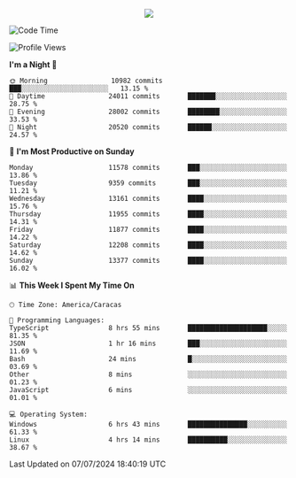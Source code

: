 <p align="center">
  <a href="http://www.github.com/thevacs">
    <img src="https://github-readme-streak-stats.herokuapp.com/?user=thevacs&stroke=ffffff&background=1c1917&ring=0891b2&fire=0891b2&currStreakNum=ffffff&currStreakLabel=0891b2&sideNums=ffffff&sideLabels=ffffff&dates=ffffff&hide_border=true" />
  </a>
</p>

<!--START_SECTION:waka-->
![Code Time](http://img.shields.io/badge/Code%20Time-2%2C587%20hrs%205%20mins-blue)

![Profile Views](http://img.shields.io/badge/Profile%20Views-0-blue)

**I'm a Night 🦉** 

```text
🌞 Morning                10982 commits       ███░░░░░░░░░░░░░░░░░░░░░░   13.15 % 
🌆 Daytime                24011 commits       ███████░░░░░░░░░░░░░░░░░░   28.75 % 
🌃 Evening                28002 commits       ████████░░░░░░░░░░░░░░░░░   33.53 % 
🌙 Night                  20520 commits       ██████░░░░░░░░░░░░░░░░░░░   24.57 % 
```
📅 **I'm Most Productive on Sunday** 

```text
Monday                   11578 commits       ███░░░░░░░░░░░░░░░░░░░░░░   13.86 % 
Tuesday                  9359 commits        ███░░░░░░░░░░░░░░░░░░░░░░   11.21 % 
Wednesday                13161 commits       ████░░░░░░░░░░░░░░░░░░░░░   15.76 % 
Thursday                 11955 commits       ████░░░░░░░░░░░░░░░░░░░░░   14.31 % 
Friday                   11877 commits       ████░░░░░░░░░░░░░░░░░░░░░   14.22 % 
Saturday                 12208 commits       ████░░░░░░░░░░░░░░░░░░░░░   14.62 % 
Sunday                   13377 commits       ████░░░░░░░░░░░░░░░░░░░░░   16.02 % 
```


📊 **This Week I Spent My Time On** 

```text
🕑︎ Time Zone: America/Caracas

💬 Programming Languages: 
TypeScript               8 hrs 55 mins       ████████████████████░░░░░   81.35 % 
JSON                     1 hr 16 mins        ███░░░░░░░░░░░░░░░░░░░░░░   11.69 % 
Bash                     24 mins             █░░░░░░░░░░░░░░░░░░░░░░░░   03.69 % 
Other                    8 mins              ░░░░░░░░░░░░░░░░░░░░░░░░░   01.23 % 
JavaScript               6 mins              ░░░░░░░░░░░░░░░░░░░░░░░░░   01.01 % 

💻 Operating System: 
Windows                  6 hrs 43 mins       ███████████████░░░░░░░░░░   61.33 % 
Linux                    4 hrs 14 mins       ██████████░░░░░░░░░░░░░░░   38.67 % 
```


 Last Updated on 07/07/2024 18:40:19 UTC
<!--END_SECTION:waka-->
